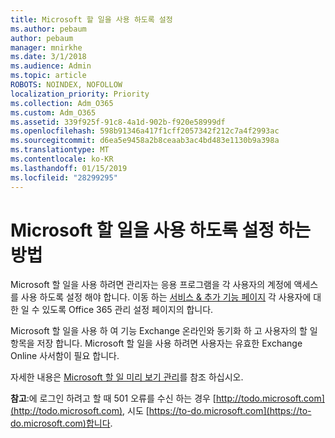 ```yaml
---
title: Microsoft 할 일을 사용 하도록 설정
ms.author: pebaum
author: pebaum
manager: mnirkhe
ms.date: 3/1/2018
ms.audience: Admin
ms.topic: article
ROBOTS: NOINDEX, NOFOLLOW
localization_priority: Priority
ms.collection: Adm_O365
ms.custom: Adm_O365
ms.assetid: 339f925f-91c8-4a1d-902b-f920e58999df
ms.openlocfilehash: 598b91346a417f1cff2057342f212c7a4f2993ac
ms.sourcegitcommit: d6ea5e9458a2b8ceaab3ac4bd483e1130b9a398a
ms.translationtype: MT
ms.contentlocale: ko-KR
ms.lasthandoff: 01/15/2019
ms.locfileid: "28299295"
---
```

# <a name="how-to-enable-microsoft-to-do"></a>Microsoft 할 일을 사용 하도록 설정 하는 방법

Microsoft 할 일을 사용 하려면 관리자는 응용 프로그램을 각 사용자의 계정에 액세스를 사용 하도록 설정 해야 합니다. 이동 하는 [서비스 &amp; 추가 기능 페이지](https://portal.office.com/adminportal/home#/Settings/ServicesAndAddIns) 각 사용자에 대 한 일 수 있도록 Office 365 관리 설정 페이지의 합니다. 
  
Microsoft 할 일을 사용 하 여 기능 Exchange 온라인와 동기화 하 고 사용자의 할 일 항목을 저장 합니다. Microsoft 할 일을 사용 하려면 사용자는 유효한 Exchange Online 사서함이 필요 합니다.
  
자세한 내용은 [Microsoft 할 일 미리 보기 관리](https://support.office.com/article/490c1a8c-2333-4952-8125-841afadb9620.aspx)를 참조 하십시오.
  
 **참고**:에 로그인 하려고 할 때 501 오류를 수신 하는 경우 [http://todo.microsoft.com](http://todo.microsoft.com), 시도 [https://to-do.microsoft.com](https://to-do.microsoft.com)합니다.
  

